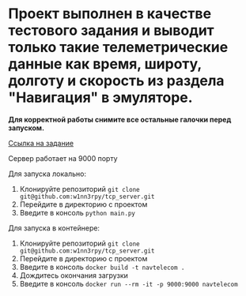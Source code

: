 # Проект выполнен в качестве тестового задания и выводит только такие телеметрические данные как время, широту, долготу и скорость из раздела "Навигация" в эмуляторе.

**Для корректной работы снимите все остальные галочки перед запуском.**

[Ссылка на задание](https://webstels.notion.site/TCP-FLEX-1524377910178037bba4e717d2adb55e)

Сервер работает на 9000 порту

Для запуска локально:

1. Клонируйте репозиторий `git clone git@github.com:w1nn3rpy/tcp_server.git`
2. Перейдите в директорию с проектом 
3. Введите в консоль `python main.py`


Для запуска в контейнере:

1. Клонируйте репозиторий `git clone git@github.com:w1nn3rpy/tcp_server.git`
2. Перейдите в директорию с проектом 
3. Введите в консоль `docker build -t navtelecom .`
4. Дождитесь окончания загрузки
5. Введите в консоль `docker run --rm -it -p 9000:9000 navtelecom`
